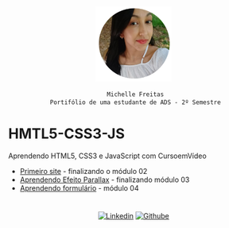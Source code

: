 <div align="center">
    <img src="meus_projetos/perfil.png" width="30%">

     Michelle Freitas
     Portifólio de uma estudante de ADS - 2º Semestre


</div>

# HMTL5-CSS3-JS
 Aprendendo HTML5, CSS3 e JavaScript com CursoemVídeo

 <ul>
  <li><a href="https://michelle-freitas.github.io/HMTL5-CSS3/meus_projetos/Ballet%20Page/index.html" target="_blank">Primeiro site</a> - finalizando o módulo 02</li>
  <li><a href="https://michelle-freitas.github.io/HMTL5-CSS3/meus_projetos/Barber/index.html" target="_blank">Aprendendo Efeito Parallax</a> - finalizando módulo 03</li>
  <li><a href="https://michelle-freitas.github.io/HMTL5-CSS3/meus_projetos/Waterfall/index.html" target="_blank">Aprendendo formulário</a> - módulo 04</li>

<!--   <li><a href="https://michelle-freitas.github.io/HMTL5-CSS3/meus_projetos/Login/index.html" target="_blank">Tela Login</a> - finalizando módulo 04</li>-->
 </ul>




#

<div align="center">

<a href="https://www.linkedin.com/in/michelle-afreitas/" >![Linkedin](https://img.shields.io/badge/LinkedIn-0077B5?style=for-the-badge&logo=linkedin&logoColor=white)</a>
<a href="https://github.com/Michelle-Freitas" >![Githube](https://img.shields.io/badge/GitHub-100000?style=for-the-badge&logo=github&logoColor=white)</a>
</div>
